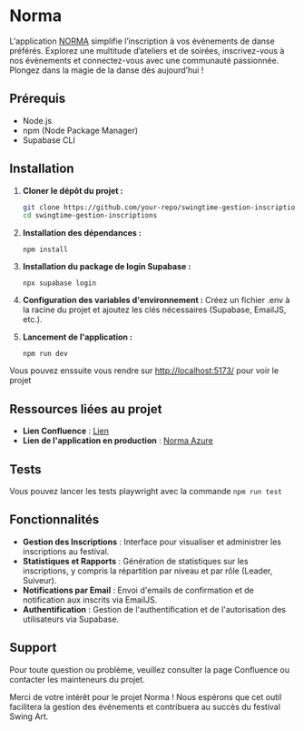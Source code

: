 
# Norma
L'application [NORMA](https://norma-azure.vercel.app/) simplifie l’inscription à vos événements de danse préférés. Explorez une multitude d’ateliers et de soirées, inscrivez-vous à nos évènements et connectez-vous avec une communauté passionnée. Plongez dans la magie de la danse dès aujourd’hui !

## Prérequis
* Node.js
* npm (Node Package Manager)
* Supabase CLI

## Installation

1. **Cloner le dépôt du projet :**
   ```sh
   git clone https://github.com/your-repo/swingtime-gestion-inscriptions.git
   cd swingtime-gestion-inscriptions
   ```
2.  **Installation des dépendances :**
     ```
     npm install
     ```
3.  **Installation du package de login Supabase :**
     ```
     npx supabase login
     ```
4.  **Configuration des variables d'environnement :**
Créez un fichier .env à la racine du projet et ajoutez les clés nécessaires (Supabase, EmailJS, etc.).

5.  **Lancement de l'application :**
     ```
     npm run dev
     ```

Vous pouvez enssuite vous rendre sur [http://localhost:5173/](http://localhost:5173/) pour voir le projet

## Ressources liées au projet
* **Lien Confluence** : [Lien](https://gaetanmoreau.atlassian.net/wiki/spaces/SD/overview)
* **Lien de l'application en production** : [Norma Azure](https://norma-azure.vercel.app/)

## Tests
 Vous pouvez lancer les tests playwright avec la commande ```npm run test```

## Fonctionnalités

* **Gestion des Inscriptions** : Interface pour visualiser et administrer les inscriptions au festival.
* **Statistiques et Rapports** : Génération de statistiques sur les inscriptions, y compris la répartition par niveau et par rôle (Leader, Suiveur).
* **Notifications par Email** : Envoi d'emails de confirmation et de notification aux inscrits via EmailJS.
* **Authentification** : Gestion de l'authentification et de l'autorisation des utilisateurs via Supabase.

## Support
Pour toute question ou problème, veuillez consulter la page Confluence ou contacter les mainteneurs du projet.

Merci de votre intérêt pour le projet Norma ! Nous espérons que cet outil facilitera la gestion des événements et contribuera au succès du festival Swing Art.

